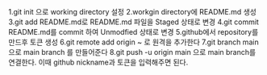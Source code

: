 1.git init 으로 working directory 설정
2.workgin directory에 README.md 생성
3.git add README.md로 README.md 파일을 Staged 상태로 변경 
4.git commit README.md를 commit 하여 Unmodfied 상태로 변경
5.github에서 repository를 만드후 토큰 생성
6.git remote add origin ~ 로 원격을 추가한다
7.git branch main 으로 main branch 를 만들어준다
8.git push -u origin main 으로 main branch를 연결한다. 이때 github nickname과 토큰을 입력해주면 된다. 
